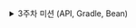 <details>
  
  <summary>3주차 미션 (API, Gradle, Bean)</summary>

  <details>
    <summary> 다양한 어노테이션 살펴보기</summary>

    아래는 생성자를 자동 생성해주는 어노테이션 종류이다.

- **@NoArgsConstructor : 파라미터가 없는 디폴트 생성자를 자동으로 생성**
- **@AllArgsConstructor : 모든 필드 값을 파라미터로 받는 생성자를 자동으로 생성**
- **@RequiredArgsConstructor : final이나 @NonNull으로 선언된 필드만을 파라미터로 받는 생성자를 자동으로 생성**

## @NoArgsConstructor

**@NoArgsConstructor 어노테이션은 파라미터가 없는 디폴트 생성자를 자동으로 생성한다. 이 어노테이션을 사용하면, 클래스에 명시적으로 선언된 생성자가 없더라도 인스턴스를 생성할 수 있다.**

```java
@NoArgsConstructor
public class Person {
    private String name;
    private int age;
    // getters and setters
}
```

NoArgsConstructor 사용하면 Java 코드는 다음과 같아진다.

```java
public class Person {
    private String name;
    private int age;

	public Person(){}
}
```

## @AllArgsConstructor

**@AllArgsConstructor 어노테이션은 클래스의 모든 필드 값을 파라미터로 받는 생성자를 자동으로 생성한다. 이 어노테이션을 사용하면, 클래스의 모든 필드를 한 번에 초기화할 수 있다.**

```java
@AllArgsConstructor
public class Person {
    private String name;
    private int age;
    // getters and setters
}
```

AllArgsConstructor 사용하면 Java 코드는 다음과 같아진다.

```java
public class Person {
    private String name;
    private int age;

    public Person(String name, int age) {
    	this.name = name;
        this.age = age;
    }
}
```

## @RequiredArgsConstructor[중요]

### **@RequiredArgsConstructor 어노테이션은 final이나 @NonNull으로 선언된 필드만을 파라미터로 받는 생성자를 자동으로 생성한다. 이 어노테이션을 사용하면, 클래스가 의존하는 필드를 간단하게 초기화할 수 있다.**

```java
@RequiredArgsConstructor
public class Person {
    private final String name;
    private final int age;
    private String address;
    // getters and setters
}
```

RequiredArgsConstructor 사용하면 Java 코드는 다음과 같아진다.

```java
public class Person {
    private final String name;
    private final int age;
    private String address;

	public Person(final String name, final int age) {
    	this.name = name;
      this.age = age;
    }
}
```


## nullable=false, @NotNull, @NonNull의 차이는?

**1. nullable=false**
컬럼을 NOT NULL로 설정하는 것. 엔티티와 매핑되는 테이블 생성을 위한 DDL 쿼리(create table)가 나갈 때, 컬럼에 NOT NULL 제약조건(constraints)를 걸어준다.

**이것은 데이터베이스 테이블 컬럼에 NULL 값이 삽입되는 것을 막는 것이어서, 서비스 로직에서 엔티티에 NULL이 들어오는 것은 아무런 에러를 발생시키지 않는다.**


**2. @NotNull**
Spring Boot Validation 라이브러리(build.gradle에 추가해서 사용)를 써서 유효성 검증을 수행하는 방법.

**런타임 시 확인을 수행하여 엔티티에 NULL이 들어오는 것을 막는다.**

NULL이 들어오면 RuntimeException인 IllegalArgumentException을 던진다.

**이 어노테이션을 붙일 때에도 nullable=false와 마찬가지로 테이블 생성 시 컬럼에 NOT NULL 제약조건을 걸어준다.**


**3. Lombok의 @NonNull**
같은 이름을 가진 애노테이션을 Spring에서도 제공하는데 보통 @NonNull을 이야기하면 Lombok 라이브러리가 제공하는 @NonNull을 말하는 것 같다. 이 애노테이션을 달면 NULL 체크 로직을 자동으로 생성하여 런타임 체크를 수행한다.

NULL이 들어오면 RuntimeException인 NullPointerException을 던진다.

**하지만 이는 애플리케이션 레벨에서의 NULL 체크여서 DB 스키마 생성에는 영향을 끼치지 않는다고 한다. 따라서 엔티티 필드 컬럼을 NOT NULL로 지정하는 역할로는 쓸 수 없다.**


**결론: 엔티티 필드는 @NotNull을 쓰자 (DDL 컬럼 설정이 필요하고 서비스 로직에서도 NULL값이 들어가는지 확인 필요)**



---

### ✅ `@RequestParam`
- **설명:** 쿼리 파라미터나 폼 데이터의 **단일 값 바인딩**
- **예제:**
```java
@GetMapping("/hello")
public String hello(@RequestParam String name) {
    return "Hello " + name;
}
// /hello?name=jun → "Hello jun"
```

---

### ✅ `@ModelAttribute`
- **설명:** 폼 데이터나 쿼리 파라미터를 **객체에 바인딩**
- **예제:**
```java
@PostMapping("/join")
public String join(@ModelAttribute User user) {
    return "가입: " + user.getName();
}
```

---

### ✅ `@RequestBody`
- **설명:** **JSON 요청 바디**를 자바 객체로 변환
- **예제:**
```java
@PostMapping("/user")
public String createUser(@RequestBody User user) {
    return "Created " + user.getName();
}
// 요청 JSON: { "name": "jun" }
```

---

### ✅ `@ResponseBody`
- **설명:** 반환값을 **JSON 등 HTTP 응답 본문**으로 전달
- **예제:**
```java
@GetMapping("/user")
@ResponseBody
public User getUser() {
    return new User("jun");
}
// JSON 응답: { "name": "jun" }
```

---

### ✅ `@Valid`
- **설명:** 객체 유효성 검사를 수행
- **예제:**
```java
@PostMapping("/user")
public String save(@Valid @RequestBody User user, BindingResult result) {
    if (result.hasErrors()) return "에러!";
    return "저장됨";
}
```
## @Valid만으로 검증(BingdingResult 안쓰는 경우)
---

### ✅ 예를 들어

#### 🔹 DTO에 유효성 어노테이션 적용
```java
public class MemberDto {

    @Max(value = 100, message = "나이는 최대 100까지 가능합니다.")
    private int age;

    // Getter, Setter, 기본 생성자
}
```

#### 🔹 Controller에서 검증
```java
@PostMapping("/member")
public String create(@Valid @RequestBody MemberDto memberDto) {
    // age가 101이면 여기까지 안 오고 예외 터짐!
    return "정상 등록";
}
```

### 🔥 이 경우:
- `age = 101` 같은 유효성 실패가 발생하면  
  → `MethodArgumentNotValidException`이 발생  
  → 바로 예외로 튕김  
  → 즉, 메서드 바디 실행 안 됨

---

### ✅ `BindingResult` 없이도 유효성 검사는 된다.
- **검증 자체는 항상 됨** → `@Valid` 덕분에
- **차이점은 예외 처리 흐름**

---

### 💡 정리

| 항목 | 설명 |
|------|------|
| `@Valid`만 사용 | 검증 실패 시 즉시 예외 발생 |
| `@Valid + BindingResult` | 검증 실패해도 메서드 계속 실행됨 → 직접 에러 처리 가능 |
| `@Max`, `@NotNull` 등 | DTO에 붙여놓으면 `@Valid` 통해 검사됨 |

---

예외를 직접 처리하지 않아도 되는 경우에는 `BindingResult` 생략해도 되고,  
에러 메시지 커스터마이징이나 다국어 처리 등 고급 처리를 원하면 `BindingResult` 또는 전역 예외 핸들러(`@ControllerAdvice`) 같이 쓰면 돼.



---

### ✅ `@Validated`
- **설명:** `@Valid`와 비슷하나, **그룹 지정** 가능
- **예제:**
```java
@PostMapping("/user")
public String save(@Validated(User.Create.class) @RequestBody User user) {
    return "그룹 검증 OK";
}
```

---

### ✅ `@Transactional`
- **설명:** 메서드에 트랜잭션 적용 → 실패 시 롤백
- **예제:**
```java
@Transactional
public void saveAll() {
    userRepository.save(user1);
    userRepository.save(user2); // 실패 시 둘 다 롤백
}
```

---

</details>

<details>
  <summary> 3주차 세션 정리</summary>

## API 명세서
**API의 동작방식, Endpoint, 요청 및 응답 구조, 인증 방식 등을 설명하는 문서**
### 1. API의 명세서의 첫 부분에는 다음과 같은 기본 정보가 포함되어야 한다.
- API의 간단한 이름, 설명
- API의 현재 버전
- 기본 URL(API의 기본 URL) ex) api.example.com/test

### 2. API 사용 시 필요한 인증 방식을 명시해야 한다.
- API 키 인증
- OAuth2 : Bearer {access_token}
- 기타 : Basic Auth 또는 JWT 등을 사용하는 경우 명확한 내용 명시

### 3. API 명세서의 핵심은 각 API의 Endpoint와 HTTP Method이다. [중요]
- 엔드포인트 URI : /users, /users/{id}
- HTTP Method : POST, GET, PUT, PATCH, DELETE
- 설명 : 해당하는 API의 기능과 목적에 대한 설명

### 4. 각 Endpoint에 대한 요청 Parameter를 설명한다.
- 경로(PathVariable): /users/{id}
- 쿼리(RequestParam): ?id=1
- 헤더(RequestHeader):  Content-Type: application/json
- 본문(RequestBody): JSON 형식

### 5. API가 반환하는 응답구조를 명확하게 설명한다.
- 응답 형식: 주로 JSON 형식으로 작
- 상태 코드: 200 OK, 201 Created ,404 Not Found 
- 응답 예시: 실제 응답 데이터의 예시

### 6. API 사용 중 발생할 수 있는 오류상황과 대응방법을 명시한다.
- 상태 코드 
  -  예: 400 - Bad Request, 401 - Unauthorized, 500 - Internal Server Erro
- 오류 메세지 형식: 오류 발생 시  반환되는 JSON 메세지의 형식과 예시 작성

 ## 어노테이션
 - @Configuration: 해당하는 클래스가 설정 클래스임을 나타내며, Spring 애플리케이션의  구성 요소들을 설정할 수 있도록 해준다.
 - @Value: 외부 property의 값이나 환경 변수를 Spring bean의 필드에 주입할 때 사용된다.
 - @Bean: Spring의 IoC 컨테이너에 객체를 빈(bean)으로 수동 등록하는 데 사용된다

## Put vs Patch
### Put
- Put은 요청된 Body로 덮어쓸 데이터가 위치해야 하며,기존의 리소스가 해당 데이터로 완전히 덮어씌워진다. 
- 그렇기 때문에 동일한 요청을 여러번 보내더라도 항상 같은 데이터로 덮어씌워지기에 멱등성을 가진다

### Patch
- 요청 Body에 꼭 덮어쓸 데이터가 있을 필요가 없다.
- 덮어쓸 데이터가 아닌 동작을 지정해줄 수 있는 것이다.
- 동일한 요청을 여러번 보내면, 매 요청마다 값이 변경된다.
- 즉, 멱등성을 가지지 않는 것이다

## Transactional
**Transaction: 하나의 작업 단위를 의미하며, 데이터베이스에서 여러 개의 작업을 하나로 묶어서 처리하는 방법**
데이터베이스에서 발생하는 여러 작업을 하나의 트랜잭션으로 묶어 관리하고, 예외 발생 시 자동으로  
롤백되도록 처리할 수 있다. 또한, 트랜잭션의 전파 방식, 격리 수준, 롤백 조건 등을 세부적으로 설정하여 복잡한 비즈니스 로직도 쉽게 처리할 수 있다

### Transaction의 특징(ACID)
- A (Atomicity): 트랜잭션은 원자적으로 처리되어야 한다. 즉, 트랜잭션 내의 모든 작업은 모두 성공하거나 모두 실패해야 한다
- C (Consistency): 트랜잭션이 완료되면 데이터는 일관된 상태여야 한다
- I (Isolation): 트랜잭션은 서로 독립적으로 실행되어야 하며, 동시에 실행되는 다른 트랜잭션이 영향을 미치지 않아야 한다
- D (Durability): 트랜잭션이 완료되면 그 결과는 영구적으로 저장되어야 한다


</details>    



  

